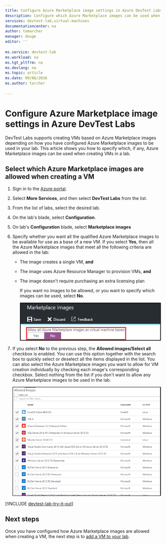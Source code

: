 ```yaml
---
title: Configure Azure Marketplace image settings in Azure DevTest Labs | Microsoft Azure
description: Configure which Azure Marketplace images can be used when creating a VM in Azure DevTest Labs
services: devtest-lab,virtual-machines
documentationcenter: na
author: tomarcher
manager: douge
editor: ''

ms.service: devtest-lab
ms.workload: na
ms.tgt_pltfrm: na
ms.devlang: na
ms.topic: article
ms.date: 09/06/2016
ms.author: tarcher

---
```

# Configure Azure Marketplace image settings in Azure DevTest Labs
DevTest Labs supports creating VMs based on Azure Marketplace images depending
on how you have configured Azure Marketplace images to be used in your lab. This article
shows you how to specify which, if any, Azure Marketplace images can be used when
creating VMs in a lab.

## Select which Azure Marketplace images are allowed when creating a VM
1. Sign in to the [Azure portal](http://go.microsoft.com/fwlink/p/?LinkID=525040).
2. Select **More Services**, and then select **DevTest Labs** from the list.
3. From the list of labs, select the desired lab. 
4. On the lab's blade, select **Configuration**.
5. On lab's **Configuration** blade, select **Marketplace images**
6. Specify whether you want all the qualified Azure Marketplace images to be available for use as a base of a new VM. If you select **Yes**, 
   then all the Azure Marketplace images that meet all the following criteria are allowed in the lab:
   
   * The image creates a single VM, **and**
   * The image uses Azure Resource Manager to provision VMs, **and**
   * The image doesn't require purchasing an extra licensing plan
     
     If you want no images to be allowed, or you want to specify which images can be used, select **No**.
     
     ![Option to allow all Marketplace images to be used as base images for VMs](./media/devtest-lab-configure-marketplace-images/allow-all-marketplace-images.png)
7. If you select **No** to the previous step, the **Allowed images/Select all** checkbox is enabled. 
   You can use this option together with the search box to quickly select or deselect all the items displayed in the list.
   You can also select the Azure Marketplace images you want to allow for VM creation individually by checking each image's corresponding checkbox.
   Select nothing from the list if you don't want to allow any Azure Marketplace images to be used in the lab.
   
    ![You can specify which Azure Marketplace images can be used as base images for VMs](./media/devtest-lab-configure-marketplace-images/select-marketplace-images.png)

[!INCLUDE [devtest-lab-try-it-out](../../includes/devtest-lab-try-it-out.md)]

## Next steps
Once you have configured how Azure Marketplace images are allowed when creating a VM, the next step is to [add a VM to your lab](devtest-lab-add-vm-with-artifacts.md).

